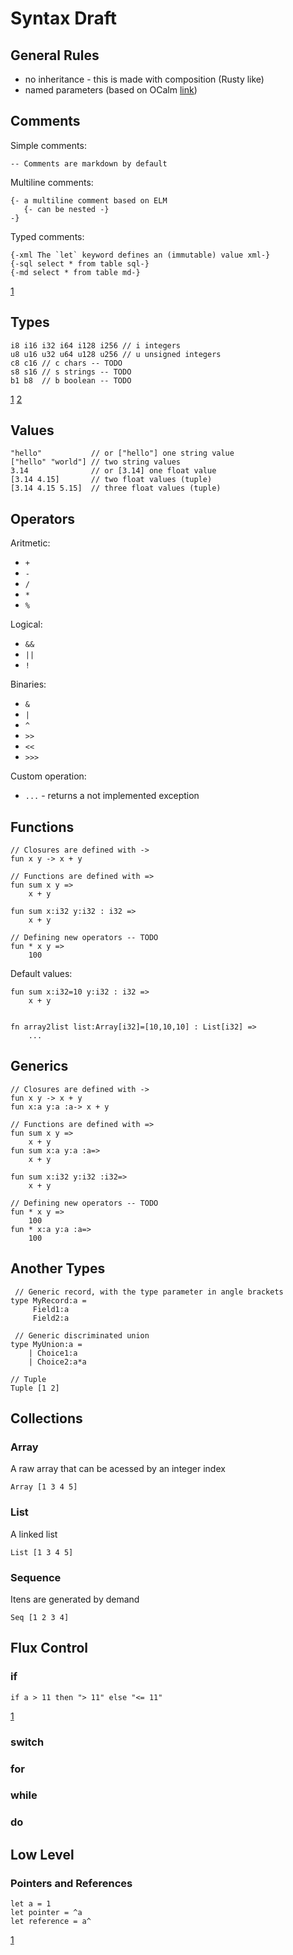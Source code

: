 # Syntax Draft

## General Rules

- no inheritance - this is made with composition (Rusty like)
- named parameters (based on OCalm [link](https://v2.ocaml.org/manual/lablexamples.html))

## Comments

Simple comments:

```light
-- Comments are markdown by default
```

Multiline comments:

```light
{- a multiline comment based on ELM
   {- can be nested -}
-}
```

Typed comments:

```light
{-xml The `let` keyword defines an (immutable) value xml-}
{-sql select * from table sql-}
{-md select * from table md-}
```

[1](https://elm-lang.org/docs/syntax#comments)

## Types

```
i8 i16 i32 i64 i128 i256 // i integers
u8 u16 u32 u64 u128 u256 // u unsigned integers
c8 c16 // c chars -- TODO
s8 s16 // s strings -- TODO
b1 b8  // b boolean -- TODO
```

[1](https://doc.rust-lang.org/book/ch03-02-data-types.html)
[2](https://ziglang.org/documentation/master/#toc-Runtime-Integer-Values)

## Values

```
"hello"           // or ["hello"] one string value
["hello" "world"] // two string values
3.14              // or [3.14] one float value
[3.14 4.15]       // two float values (tuple)
[3.14 4.15 5.15]  // three float values (tuple)
```

## Operators

Aritmetic:

- `+`
- `-`
- `/`
- `*`
- `%`

Logical:

- `&&`
- `||`
- `!`

Binaries:

- `&`
- `|`
- `^`
- `>>`
- `<<`
- `>>>`

Custom operation:

- `...` - returns a not implemented exception

## Functions

```light
// Closures are defined with -> 
fun x y -> x + y

// Functions are defined with =>
fun sum x y =>
    x + y

fun sum x:i32 y:i32 : i32 =>
    x + y
   
// Defining new operators -- TODO
fun * x y =>
    100
```

Default values:

```
fun sum x:i32=10 y:i32 : i32 =>
    x + y


fn array2list list:Array[i32]=[10,10,10] : List[i32] =>
    ...
```

## Generics

```light
// Closures are defined with -> 
fun x y -> x + y
fun x:a y:a :a-> x + y

// Functions are defined with =>
fun sum x y =>
    x + y
fun sum x:a y:a :a=>
    x + y

fun sum x:i32 y:i32 :i32=>
    x + y
   
// Defining new operators -- TODO
fun * x y =>
    100
fun * x:a y:a :a=>
    100
```

## Another Types

```light
 // Generic record, with the type parameter in angle brackets
type MyRecord:a =
     Field1:a
     Field2:a

 // Generic discriminated union
type MyUnion:a =
    | Choice1:a
    | Choice2:a*a

// Tuple
Tuple [1 2]
```

## Collections

### Array

A raw array that can be acessed by an integer index

```
Array [1 3 4 5]
```

### List

A linked list

```
List [1 3 4 5]
```

### Sequence

Itens are generated by demand

```
Seq [1 2 3 4]
```


## Flux Control

### if

```
if a > 11 then "> 11" else "<= 11"
```

[1](https://elmprogramming.com/if-expression.html)

### switch

### for

### while

### do

## Low Level

### Pointers and References

```
let a = 1
let pointer = ^a
let reference = a^
```

[1](https://odin-lang.org/docs/overview/#pointers)




